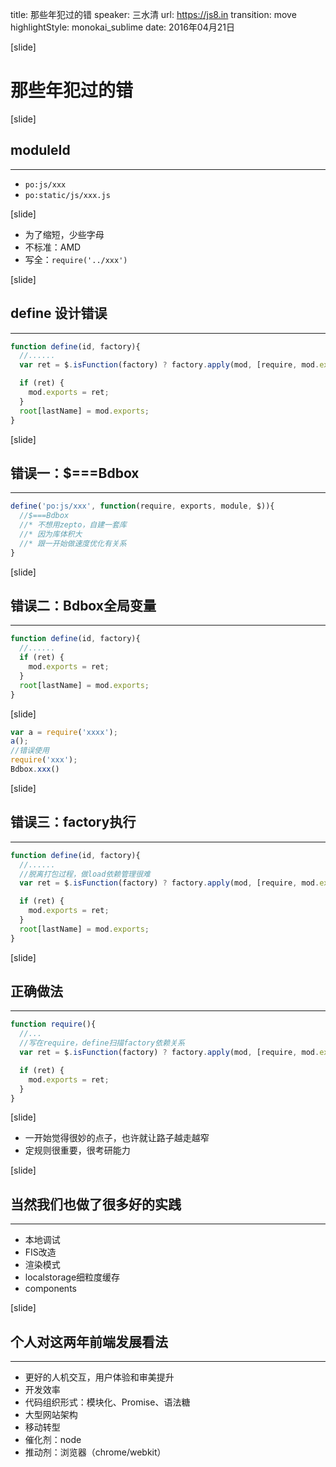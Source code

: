 title: 那些年犯过的错
speaker: 三水清
url: https://js8.in
transition: move
highlightStyle: monokai_sublime
date: 2016年04月21日

[slide]
# 那些年犯过的错

[slide]
## moduleId
----
* `po:js/xxx`
* `po:static/js/xxx.js`

[slide]
* 为了缩短，少些字母
* 不标准：AMD
* 写全：`require('../xxx')`

[slide]
## define 设计错误
-----

```js
function define(id, factory){
  //......
  var ret = $.isFunction(factory) ? factory.apply(mod, [require, mod.exports, mod, $]) : factory;

  if (ret) {
    mod.exports = ret;
  }
  root[lastName] = mod.exports;
}
```

[slide]
## 错误一：$===Bdbox
-----
```js
define('po:js/xxx', function(require, exports, module, $)){
  //$===Bdbox
  //* 不想用zepto，自建一套库
  //* 因为库体积大
  //* 跟一开始做速度优化有关系
}
```

[slide]
## 错误二：Bdbox全局变量
-----

```js
function define(id, factory){
  //......
  if (ret) {
    mod.exports = ret;
  }
  root[lastName] = mod.exports;
}
```

[slide]
```js
var a = require('xxxx');
a();
//错误使用
require('xxx');
Bdbox.xxx()
```

[slide]
## 错误三：factory执行
-----

```js
function define(id, factory){
  //......
  //脱离打包过程，做load依赖管理很难
  var ret = $.isFunction(factory) ? factory.apply(mod, [require, mod.exports, mod, $]) : factory;

  if (ret) {
    mod.exports = ret;
  }
  root[lastName] = mod.exports;
}
```

[slide]
## 正确做法
----
```js
function require(){
  //...
  //写在require，define扫描factory依赖关系
  var ret = $.isFunction(factory) ? factory.apply(mod, [require, mod.exports, mod, $]) : factory;

  if (ret) {
    mod.exports = ret;
  }
}
```

[slide]
* 一开始觉得很妙的点子，也许就让路子越走越窄
* 定规则很重要，很考研能力

[slide]
## 当然我们也做了很多好的实践
----
* 本地调试
* FIS改造
* 渲染模式
* localstorage细粒度缓存
* components

[slide]
## 个人对这两年前端发展看法
----
- 更好的人机交互，用户体验和审美提升
- 开发效率
- 代码组织形式：模块化、Promise、语法糖
- 大型网站架构
- 移动转型
- 催化剂：node
- 推动剂：浏览器（chrome/webkit）

